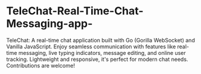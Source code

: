 # TeleChat-Real-Time-Chat-Messaging-app-
TeleChat: A real-time chat application built with Go (Gorilla WebSocket) and Vanilla JavaScript. Enjoy seamless communication with features like real-time messaging, live typing indicators, message editing, and online user tracking. Lightweight and responsive, it's perfect for modern chat needs. Contributions are welcome!
